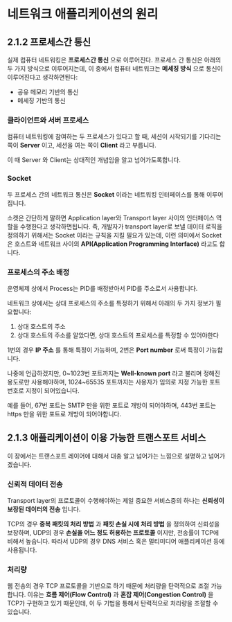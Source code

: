 # 네트워크 애플리케이션의 원리

## 2.1.2 프로세스간 통신

실제 컴퓨터 네트워킹은 **프로세스간 통신** 으로 이루어진다. 프로세스 간 통신은 아래의 두 가지 방식으로 이루어지는데, 이 중에서 컴퓨터 네트워크는 **메세징 방식** 으로 통신이 이루어진다고 생각하면된다:

- 공유 메모리 기반의 통신
- 메세징 기반의 통신

### 클라이언트와 서버 프로세스

컴퓨터 네트워킹에 참여하는 두 프로세스가 있다고 할 때, 세션이 시작되기를 기다리는 쪽이 **Server** 이고, 세션을 여는 쪽이 **Client** 라고 부릅니다.

이 때 Server 와 Client는 상대적인 개념임을 알고 넘어가도록합니다.

### Socket

두 프로세스 간의 네트워크 통신은 **Socket** 이라는 네트워킹 인터페이스를 통해 이루어집니다.

소켓은 간단하게 말하면 Application layer와 Transport layer 사이의 인터페이스 역할을 수행한다고 생각하면됩니다. 즉, 개발자가 transport layer로 보낼 데이터 로직을 정의하기 위해서는 Socket 이라는 규칙을 지킬 필요가 있는데, 이런 의미에서 Socket은 호스트와 네트워크 사이의 **API(Application Programming Interface)** 라고도 합니다.

### 프로세스의 주소 배정

운영체제 상에서 Process는 PID를 배정받아서 PID를 주소로서 사용합니다.

네트워크 상에서는 상대 프로세스의 주소를 특정하기 위해서 아래의 두 가지 정보가 필요합니다:

1. 상대 호스트의 주소
2. 상대 호스트의 주소를 알았다면, 상대 호스트의 프로세스를 특정할 수 있어야한다

1번의 경우 **IP 주소** 를 통해 특정이 가능하며, 2번은 **Port number** 로써 특정이 가능합니다.

나중에 언급하겠지만, 0~1023번 포트까지는 **Well-known port** 라고 불리며 정해진 용도로만 사용해야하며, 1024~65535 포트까지는 사용자가 임의로 지정 가능한 포트 번호로 지정이 되어있습니다.

예를 들어, 67번 포트는 SMTP 만을 위한 포트로 개방이 되어야하며, 443번 포트는 https 만을 위한 포트로 개방이 되어야합니다.

## 2.1.3 애플리케이션이 이용 가능한 트랜스포트 서비스

이 장에서는 트랜스포트 레이어에 대해서 대충 알고 넘어가는 느낌으로 설명하고 넘어가겠습니다.

### 신뢰적 데이터 전송

Transport layer의 프로토콜이 수행해야하는 제일 중요한 서비스중의 하나는 **신뢰성이 보장된 데이터의 전송** 입니다.

TCP의 경우 **중복 패킷의 처리 방법** 과 **패킷 손실 시에 처리 방법** 을 정의하여 신뢰성을 보장하며, UDP의 경우 **손실을 어느 정도 허용하는 프로토콜** 이지만, 전송률이 TCP에 비해서 높습니다. 따라서 UDP의 경우 DNS 서비스 혹은 멀티미디어 애플리케이션 등에 사용됩니다.

### 처리량

웹 전송의 경우 TCP 프로토콜을 기반으로 하기 때문에 처리량을 탄력적으로 조절 가능합니다. 이유는 **흐름 제어(Flow Control)** 과 **혼잡 제어(Congestion Control)** 을 TCP가 구현하고 있기 때문인데, 이 두 기법을 통해서 탄력적으로 처리량을 조절할 수 있습니다.

